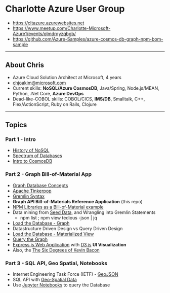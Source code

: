 # Charlotte Azure User Group

- https://cltazure.azurewebsites.net
- https://www.meetup.com/Charlotte-Microsoft-Azure1/events/qlmdrqyzqbgb/
- https://github.com/Azure-Samples/azure-cosmos-db-graph-npm-bom-sample

---

## About Chris

- Azure Cloud Solution Architect at Microsoft, 4 years
- chjoakim@microsoft.com
- Current skills: **NoSQL/Azure CosmosDB**, Java/Spring, Node.js/MEAN, Python, .Net Core, **Azure DevOps**
- Dead-like-COBOL skills: COBOL/CICS, **IMS/DB**, Smalltalk, C++, Flex/ActionScript, Ruby on Rails, Clojure

---

## Topics

### Part 1 - Intro

  - [History of NoSQL](img/nosql-history.png)
  - [Spectrum of Databases](img/spectrum-800.png)
  - [Intro to CosmosDB](img/azure-cosmosdb-2019.png)

### Part 2 - Graph Bill-of-Material App

  - [Graph Database Concepts](img/sample-graph.png)
  - [Apache Tinkerpop](http://tinkerpop.apache.org) 
  - [Gremlin Syntax](http://tinkerpop.apache.org/docs/current/reference/#basic-gremlin)
  - **Graph API Bill-of-Materials Reference Application** (this repo)
  - [NPM Libraries as a Bill-of-Material example](https://www.npmjs.com)
  - Data mining from [Seed Data](data/seed_libraries.json), and Wrangling into Gremlin Statements
    - npm list ; npm view tedious -json | jq
  - [Load the Database - Graph](data/gremlin/gremlin_load_file.txt)
  - Datastructure Driven Design vs Query Driven Design
  - [Load the Database - Materialized View](data/aggregated_libraries.json)
  - [Query the Graph](https://github.com/Azure-Samples/azure-cosmos-db-graph-npm-bom-sample#gremlin-queries)
  - [Express.js Web Application](https://expressjs.com) with [D3.js](https://d3js.org) **UI Visualization**
  - Also, the [The Six Degrees of Kevin Bacon](https://github.com/cjoakim/azure-cosmos-graph)

### Part 3 - SQL API, Geo Spatial, Notebooks

  - Internet Engineering Task Force (IETF) - [GeoJSON](https://geojson.org)
  - SQL API with [Geo-Spatial Data](https://docs.microsoft.com/en-us/azure/cosmos-db/geospatial) 
  - Use [Jupyter Notebooks](https://jupyter.org) to query the Database

